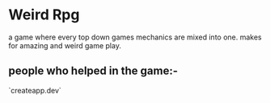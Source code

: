 # Weird Rpg

<p style="colour : red;">a game where every top down games mechanics are mixed into one. 
makes for amazing and weird game play.</p>



<h2>people who helped in the game:-</h2>          
`createapp.dev`